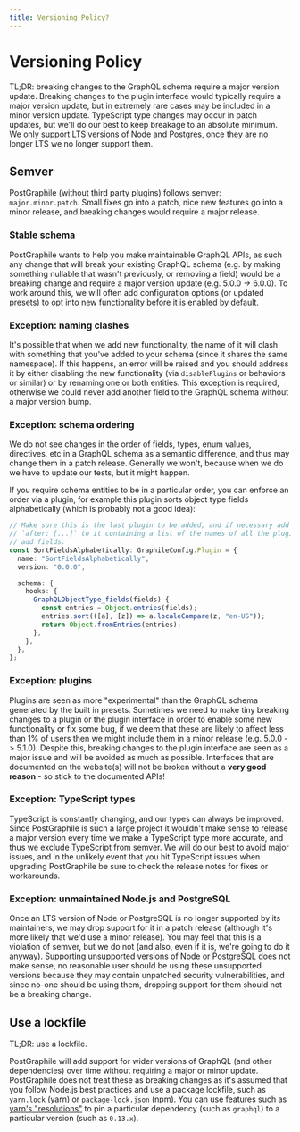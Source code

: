 ```yaml
---
title: Versioning Policy?
---
```


# Versioning Policy

TL;DR: breaking changes to the GraphQL schema require a major version update.
Breaking changes to the plugin interface would typically require a major
version update, but in extremely rare cases may be included in a minor version
update. TypeScript type changes may occur in patch updates, but we'll do our
best to keep breakage to an absolute minimum. We only support LTS versions of
Node and Postgres, once they are no longer LTS we no longer support them.

## Semver

PostGraphile (without third party plugins) follows semver: `major.minor.patch`.
Small fixes go into a patch, nice new features go into a minor release, and
breaking changes would require a major release.

### Stable schema

PostGraphile wants to help you make maintainable GraphQL APIs, as such any
change that will break your existing GraphQL schema (e.g. by making something
nullable that wasn't previously, or removing a field) would be a breaking change
and require a major version update (e.g. 5.0.0 -> 6.0.0). To work around this,
we will often add configuration options (or updated presets) to opt into new
functionality before it is enabled by default.

### Exception: naming clashes

It's possible that when we add new functionality, the name of it will clash
with something that you've added to your schema (since it shares the same
namespace). If this happens, an error will be raised and you should address it
by either disabling the new functionality (via `disablePlugins` or behaviors or
similar) or by renaming one or both entities. This exception is required,
otherwise we could never add another field to the GraphQL schema without a
major version bump.

### Exception: schema ordering

We do not see changes in the order of fields, types, enum values, directives,
etc in a GraphQL schema as a semantic difference, and thus may change them in a
patch release. Generally we won't, because when we do we have to update our
tests, but it might happen.

If you require schema entities to be in a particular order, you can enforce
an order via a plugin, for example this plugin sorts object type fields alphabetically (which is probably not a good idea):

```ts
// Make sure this is the last plugin to be added, and if necessary add
// `after: [...]` to it containing a list of the names of all the plugins that
// add fields.
const SortFieldsAlphabetically: GraphileConfig.Plugin = {
  name: "SortFieldsAlphabetically",
  version: "0.0.0",

  schema: {
    hooks: {
      GraphQLObjectType_fields(fields) {
        const entries = Object.entries(fields);
        entries.sort(([a], [z]) => a.localeCompare(z, "en-US"));
        return Object.fromEntries(entries);
      },
    },
  },
};
```

### Exception: plugins

Plugins are seen as more "experimental" than the GraphQL schema generated by
the built in presets. Sometimes we need to make tiny breaking changes to a
plugin or the plugin interface in order to enable some new functionality or fix
some bug, if we deem that these are likely to affect less than 1% of users then
we might include them in a minor release (e.g. 5.0.0 -> 5.1.0). Despite this,
breaking changes to the plugin interface are seen as a major issue and will be
avoided as much as possible. Interfaces that are documented on the website(s)
will not be broken without a **very good reason** - so stick to the documented
APIs!

### Exception: TypeScript types

TypeScript is constantly changing, and our types can always be improved. Since
PostGraphile is such a large project it wouldn't make sense to release a major
version every time we make a TypeScript type more accurate, and thus we exclude
TypeScript from semver. We will do our best to avoid major issues, and in the
unlikely event that you hit TypeScript issues when upgrading PostGraphile be
sure to check the release notes for fixes or workarounds.

### Exception: unmaintained Node.js and PostgreSQL

Once an LTS version of Node or PostgreSQL is no longer supported by its
maintainers, we may drop support for it in a patch release (although it's more
likely that we'd use a minor release). You may feel that this is a violation of
semver, but we do not (and also, even if it is, we're going to do it anyway).
Supporting unsupported versions of Node or PostgreSQL does not make sense, no
reasonable user should be using these unsupported versions because they may
contain unpatched security vulnerabilities, and since no-one should be using
them, dropping support for them should not be a breaking change.

## Use a lockfile

TL;DR: use a lockfile.

PostGraphile will add support for wider versions of GraphQL (and other
dependencies) over time without requiring a major or minor update. PostGraphile
does not treat these as breaking changes as it's assumed that you follow Node.js
best practices and use a package lockfile, such as `yarn.lock` (yarn) or
`package-lock.json` (npm). You can use features such as
[yarn's "resolutions"](https://yarnpkg.com/lang/en/docs/selective-version-resolutions/)
to pin a particular dependency (such as `graphql`) to a particular version (such
as `0.13.x`).
